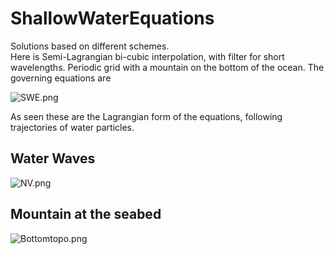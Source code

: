 # ShallowWaterEquations
Solutions based on different schemes.  
Here is Semi-Lagrangian bi-cubic interpolation, with filter for short wavelengths.
Periodic grid with a mountain on the bottom of the ocean. The governing equations are 

![SWE.png](https://github.com/mintDan/ShallowWaterEquations/figs/blob/master/SWE.png)

As seen these are the Lagrangian form of the equations, following trajectories of water particles.
## Water Waves
![NV.png](https://github.com/mintDan/ShallowWaterEquations/figs/blob/master/SW2D.png)

## Mountain at the seabed
![Bottomtopo.png](https://github.com/mintDan/ShallowWaterEquations/figs/blob/master/figs/bottomtopo.png)